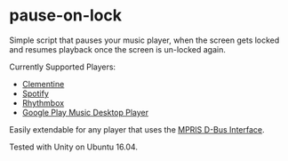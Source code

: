 # pause-on-lock
Simple script that pauses your music player, when the screen gets locked and resumes playback once the screen is un-locked again.

Currently Supported Players:
- [Clementine](https://www.clementine-player.org/)
- [Spotify](https://www.spotify.com/us/download/linux/)
- [Rhythmbox](https://wiki.gnome.org/Apps/Rhythmbox)
- [Google Play Music Desktop Player](https://www.googleplaymusicdesktopplayer.com)

Easily extendable for any player that uses the [MPRIS D-Bus Interface](https://specifications.freedesktop.org/mpris-spec/latest/).


Tested with Unity on Ubuntu 16.04.
